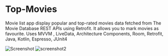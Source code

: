 # Top-Movies
Movie list app display popular and top-rated movies data fetched from The Movie Database REST APIs using Retrofit. It allows you to mark movies as favourite. Uses MVVM , LiveData, Architecture Components, Room, Retrofit, Java, Kotlin, Espresso, JUnit4

![Screenshot](https://github.com/yburadkar/ImageStore/Screenshot_1559417615.png?raw=true) 
![screenshot2](http://imgur.com/I96Eka6m.png)
